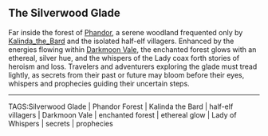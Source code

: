 ## The Silverwood Glade

Far inside the forest of [Phandor](Phandor_Forest.md), a serene woodland frequented only by [Kalinda_the_Bard](../People/Kalinda_the_Bard.md) and the isolated half-elf villagers. Enhanced by the energies flowing within [Darkmoon Vale](../Places/Darkmoon_Vale.md), the enchanted forest glows with an ethereal, silver hue, and the whispers of the Lady coax forth stories of heroism and loss. Travelers and adventurers exploring the glade must tread lightly, as secrets from their past or future may bloom before their eyes, whispers and prophecies guiding their uncertain steps.



---

TAGS:Silverwood Glade | Phandor Forest | Kalinda the Bard | half-elf villagers | Darkmoon Vale | enchanted forest | ethereal glow | Lady of Whispers | secrets | prophecies
